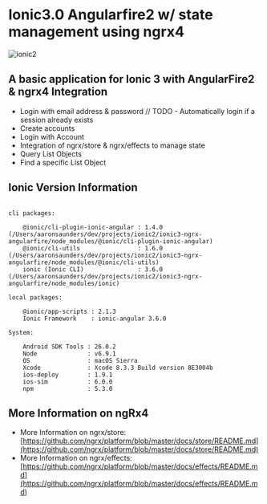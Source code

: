 # Ionic3.0 Angularfire2 w/ state management using ngrx4

 ![ionic2](https://raw.githubusercontent.com/aaronksaunders/ionic2.0-angularfire/master/Untitled.png)

## A basic application for Ionic 3  with AngularFire2 & ngrx4 Integration

- Login with email address & password
// TODO - Automatically login if a session already exists
- Create accounts
- Login with Account
- Integration of ngrx/store & ngrx/effects to manage state
- Query List Objects
- Find a specific List Object

## Ionic Version Information

```console

cli packages:

    @ionic/cli-plugin-ionic-angular : 1.4.0 (/Users/aaronsaunders/dev/projects/ionic2/ionic3-ngrx-angularfire/node_modules/@ionic/cli-plugin-ionic-angular)
    @ionic/cli-utils                : 1.6.0 (/Users/aaronsaunders/dev/projects/ionic2/ionic3-ngrx-angularfire/node_modules/@ionic/cli-utils)
    ionic (Ionic CLI)               : 3.6.0 (/Users/aaronsaunders/dev/projects/ionic2/ionic3-ngrx-angularfire/node_modules/ionic)

local packages:

    @ionic/app-scripts : 2.1.3
    Ionic Framework    : ionic-angular 3.6.0

System:

    Android SDK Tools : 26.0.2
    Node              : v6.9.1
    OS                : macOS Sierra
    Xcode             : Xcode 8.3.3 Build version 8E3004b 
    ios-deploy        : 1.9.1 
    ios-sim           : 6.0.0 
    npm               : 5.3.0 

```

## More Information on ngRx4

* More Information on ngrx/store: [https://github.com/ngrx/platform/blob/master/docs/store/README.md](https://github.com/ngrx/platform/blob/master/docs/store/README.md)
* More Information on ngrx/effects: [https://github.com/ngrx/platform/blob/master/docs/effects/README.md](https://github.com/ngrx/platform/blob/master/docs/effects/README.md)

